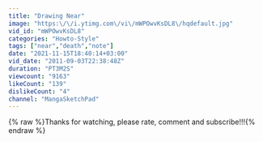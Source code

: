 ```yaml
---
title: "Drawing Near"
image: "https:\/\/i.ytimg.com\/vi\/mWPOwvKsDL8\/hqdefault.jpg"
vid_id: "mWPOwvKsDL8"
categories: "Howto-Style"
tags: ["near","death","note"]
date: "2021-11-15T18:40:14+03:00"
vid_date: "2011-09-03T22:38:48Z"
duration: "PT3M2S"
viewcount: "9163"
likeCount: "139"
dislikeCount: "4"
channel: "MangaSketchPad"
---
```

{% raw %}Thanks for watching, please rate, comment and subscribe!!!{% endraw %}
